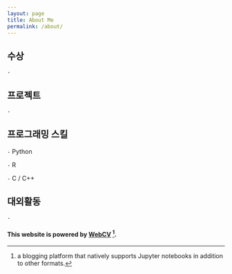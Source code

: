 ```yaml
---
layout: page
title: About Me
permalink: /about/
---
```


## 수상
`-` 

## 프로젝트
`-` 

## 프로그래밍 스킬
`-` Python

`-` R

`-` C / C++

## 대외활동
`-` 

#### This website is powered by **[WebCV](https://star77sa.github.io/)** [^1].



[^1]:a blogging platform that natively supports Jupyter notebooks in addition to other formats.

